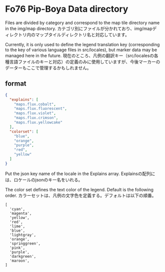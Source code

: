 # Fo76 Pip-Boya Data directory

Files are divided by category and correspond to the map tile directory name in the img/map directory.
カテゴリ別にファイルが分かれており、img/mapディレクトリ内のマップタイルディレクトリ名と対応しています。

Currently, it is only used to define the legend translation key (corresponding to the key of various language files in src/locales), but marker data may be managed here in the future.
現在のところ、凡例の翻訳キー（src/localesの各種言語ファイルのキーと対応）の定義のみに使用していますが、今後マーカーのデーターもここで管理するかもしれません。

## format

```json
{
  "explains": [
    "maps.flux.cobalt",
    "maps.flux.fluorescent",
    "maps.flux.violet",
    "maps.flux.crimson",
    "maps.flux.yellowcake"
  ],
  "colorset": [
    "blue",
    "orange",
    "purple",
    "red",
    "yellow"
  ]
}
```

Put the json key name of the locale in the Explains array.
Explainsの配列には、ロケールのjsonのキー名をいれる。

The color set defines the text color of the legend. Default is the following order.
カラーセットは、凡例の文字色を定義する。デフォルトは以下の順番。
```
[
  'cyan',
  'magenta',
  'yellow',
  'red',
  'lime',
  'blue',
  'lightgray',
  'orange',
  'springgreen',
  'pink',
  'purple',
  'darkgreen',
  'maroon',
]
```